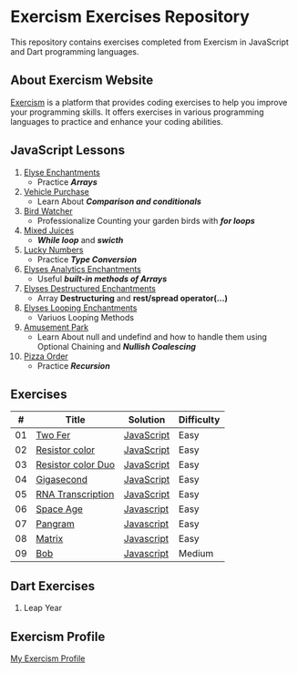 # Exercism Exercises Repository

This repository contains exercises completed from Exercism in JavaScript and Dart programming languages.

## About Exercism Website

[Exercism](https://exercism.org/) is a platform that provides coding exercises to help you improve your programming skills. It offers exercises in various programming languages to practice and enhance your coding abilities.

## JavaScript Lessons

1. [Elyse Enchantments](https://github.com/MahmoodHashem/Exercism/tree/main/JavaScript/elyses-analytic-enchantments)
   - Practice ***Arrays***
2. [Vehicle Purchase](https://github.com/MahmoodHashem/Exercism/tree/main/JavaScript/vehicle-purchase)
   - Learn About ***Comparison and conditionals***
3. [Bird Watcher](https://github.com/MahmoodHashem/Exercism/tree/main/JavaScript/bird-watcher)
   - Professionalize Counting your garden birds with ***for loops***
4. [Mixed Juices](https://github.com/MahmoodHashem/Exercism/tree/main/JavaScript/mixed-juices)
   - ***While loop*** and ***swicth***
5. [Lucky Numbers](https://github.com/MahmoodHashem/Exercism/tree/main/JavaScript/lucky-numbers)
   - Practice ***Type Conversion***
6. [Elyses Analytics Enchantments](https://github.com/MahmoodHashem/Exercism/tree/main/JavaScript/elyses-analytic-enchantments)
   - Useful ***built-in methods of Arrays***
7. [Elyses Destructured Enchantments](https://github.com/MahmoodHashem/Exercism/tree/main/JavaScript/elyses-destructured-enchanments)
   - Array **Destructuring** and **rest/spread operator(...)**
8. [Elyses Looping Enchantments](https://github.com/MahmoodHashem/Exercism/tree/main/JavaScript/elyses-looping-enchantments)
   - Variuos Looping Methods
9. [Amusement Park](https://github.com/MahmoodHashem/Exercism/tree/main/JavaScript/amusment-park)
   - Learn About null and undefind and how to handle them using Optional Chaining and ***Nullish Coalescing***
10. [Pizza Order](https://github.com/MahmoodHashem/Exercism/tree/main/JavaScript/pizza-order)
    * Practice ***Recursion***

## Exercises

| #  | Title                                                                                                      | Solution                                                                                                                 | Difficulty |
| -- | ---------------------------------------------------------------------------------------------------------- | ------------------------------------------------------------------------------------------------------------------------ | ---------- |
| 01 | [ Two Fer](https://exercism.org/tracks/javascript/exercises/two-fer "Go to the challenge")                       | [JavaScript](https://github.com/MahmoodHashem/Exercism/tree/main/exercises/javascript/two-fer "Go to the solution")            | Easy       |
| 02 | [ Resistor color](https://exercism.org/tracks/javascript/exercises/resistor-color "Go to the challenge")         | [JavaScript](https://github.com/MahmoodHashem/Exercism/tree/main/exercises/javascript/resistor-color "Go to the solution")     | Easy       |
| 03 | [ Resistor color Duo](https://exercism.org/tracks/javascript/exercises/resistor-color-duo "Go to the challenge") | [JavaScript](https://github.com/MahmoodHashem/Exercism/tree/main/exercises/javascript/resistor-color-duo "Go to the solution") | Easy       |
| 04 | [ Gigasecond](https://exercism.org/tracks/javascript/exercises/gigasecond "Go to the challenge")                 | [JavaScript](https://github.com/MahmoodHashem/Exercism/tree/main/exercises/javascript/gigasecond "Go to the solution")         | Easy       |
| 05 | [ RNA Transcription](https://exercism.org/tracks/javascript/exercises/rna-transcription "Go to the challenge")   | [JavaScript](https://github.com/MahmoodHashem/Exercism/tree/main/exercises/javascript/ran-transcription "Go to the solution")  | Easy       |
| 06 | [Space Age](https://exercism.org/tracks/javascript/exercises/space-age "Go to the challenge")                    | [Javascript](https://github.com/MahmoodHashem/Exercism/tree/main/exercises/javascript/space-age "Go to the solution")          | Easy       |
| 07 | [Pangram](https://exercism.org/tracks/javascript/exercises/pangram "Go to the challenge")                        | [Javascript](https://github.com/MahmoodHashem/Exercism/tree/main/exercises/javascript/pangram "Go to the solution")            | Easy       |
| 08 | [Matrix](https://exercism.org/tracks/javascript/exercises/matrix "Go to the challenge")                          | [Javascript](https://github.com/MahmoodHashem/Exercism/tree/main/exercises/javascript/matrix "Go to the solution")             | Easy       |
| 09 | [Bob](https://exercism.org/tracks/javascript/exercises/bob "Go to the challenge")                                | [Javascript](https://github.com/MahmoodHashem/Exercism/tree/main/exercises/javascript/bob "Go to the solution")                | Medium     |

## Dart Exercises

1. Leap Year

## Exercism Profile

[My Exercism Profile](https://exercism.org/profiles/MahmoodHashem)
